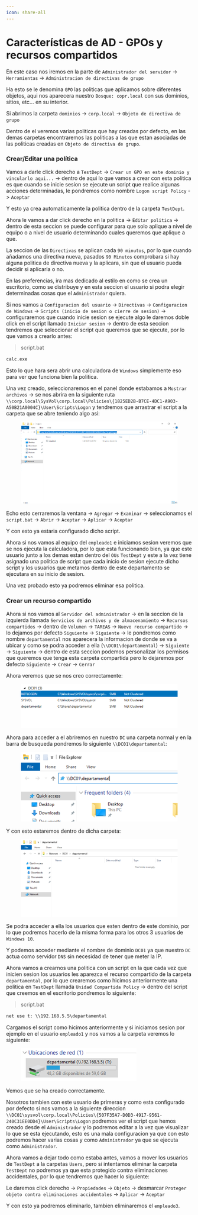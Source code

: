 ```yaml
---
icon: share-all
---
```


# Características de AD - GPOs y recursos compartidos

En este caso nos iremos en la parte de `Administrador del servidor` -> `Herramientas` -> `Administracion de directivas de grupo`

Ha esto se le denomina `GPO` las politicas que aplicamos sobre diferentes objetos, aqui nos aparecera nuestro `Bosque: copr.local` con sus dominios, sitios, etc... en su interior.

Si abrimos la carpeta `dominios` -> `corp.local` -> `Objeto de directiva de grupo`

Dentro de el veremos varias politicas que hay creadas por defecto, en las demas carpetas encontraremos las politicas a las que estan asociadas de las politicas creadas en `Objeto de directiva de grupo`.

### Crear/Editar una política

Vamos a darle click derecho a `TestDept` -> `Crear un GPO en este dominio y vincularlo aqui...` -> dentro de aqui lo que vamos a crear con esta politica es que cuando se inicie sesion se ejecute un script que realice algunas acciones determinadas, le pondremos como nombre `Logon script Policy` -> `Aceptar`

Y esto ya crea automaticamente la politica dentro de la carpeta `TestDept`.

Ahora le vamos a dar click derecho en la politica -> `Editar politica` -> dentro de esta seccion se puede configurar para que solo aplique a nivel de equipo o a nivel de usuario determinando cuales queremos que aplique a que.

La seccion de las `Directivas` se aplican cada `90 minutos`, por lo que cuando añadamos una directiva nueva, pasados `90 Minutos` comprobara si hay alguna politica de directiva nueva y la aplicara, sin que el usuario pueda decidir si aplicarla o no.

En las preferencias, ira mas dedicado al estilo en como se crea un escritorio, como se distribuye y en esta seccion el usuario si podra elegir determinadas cosas que el `Administrador` quiera.

Si nos vamos a `Configuracion del usuario` -> `Directivas` -> `Configuracion de Windows` -> `Scripts (inicio de sesion o cierre de sesion)` -> configuraremos que cuando inicie sesion se ejecute algo le daremos doble click en el script llamado `Iniciar sesion` -> dentro de esta seccion tendremos que seleccionar el script que queremos que se ejecute, por lo que vamos a crearlo antes:

> script.bat

```bat
calc.exe
```

Esto lo que hara sera abrir una calculadora de `Windows` simplemente eso para ver que funciona bien la politica.

Una vez creado, seleccionaremos en el panel donde estabamos a `Mostrar archivos` -> se nos abrira en la siguiente ruta `\\corp.local\SysVol\corp.local\Policies\{1825ED2B-B7CE-4DC1-A903-A50B21A0004C}\User\Scripts\Logon` y tendremos que arrastrar el script a la carpeta que se abre teniendo algo asi:

<figure><img src="../../../.gitbook/assets/image (220).png" alt=""><figcaption></figcaption></figure>

Echo esto cerraremos la ventana -> `Agregar` -> `Examinar` -> seleccionamos el `script.bat` -> `Abrir` -> `Aceptar` -> `Aplicar` -> `Aceptar`

Y con esto ya estaria configurado dicho script.

Ahora si nos vamos al equipo del `empleado1` e iniciamos sesion veremos que se nos ejecuta la calculadora, por lo que esta funcionando bien, ya que este usuario junto a los demas estan dentro del `OUs` `TestDept` y este a la vez tiene asignado una politica de script que cada inicio de sesion ejecute dicho script y los usuarios que metamos dentro de este departamento se ejecutara en su inicio de sesion.

Una vez probado esto ya podremos eliminar esa politica.

### Crear un recurso compartido

Ahora si nos vamos al `Servidor del administrador` -> en la seccion de la izquierda llamada `Servicios de archivos y de almacenamiento` -> `Recursos compartidos` -> dentro de `Volumen` -> `TAREAS` -> `Nuevo recurso compartido` -> lo dejamos por defecto `Siguiente` -> `Siguiente` -> le pondremos como nombre `departamental` nos aparecera la informacion de donde se va a ubicar y como se podra acceder a ella (`\\DC01\departamental`) -> `Siguiente` -> `Siguiente` -> dentro de esta seccion podemos personalizar los permisos que queremos que tenga esta carpeta compartida pero lo dejaremos por defecto `Siguiente` -> `Crear` -> `Cerrar`

Ahora veremos que se nos creo correctamente:

<figure><img src="../../../.gitbook/assets/image (221).png" alt=""><figcaption></figcaption></figure>

Ahora para acceder a el abriremos en nuestro `DC` una carpeta normal y en la barra de busqueda pondremos lo siguiente `\\DC01\departamental`:

<figure><img src="../../../.gitbook/assets/image (222).png" alt=""><figcaption></figcaption></figure>

Y con esto estaremos dentro de dicha carpeta:

<figure><img src="../../../.gitbook/assets/image (223).png" alt=""><figcaption></figcaption></figure>

Se podra acceder a ella los usuarios que esten dentro de este dominio, por lo que podremos hacerlo de la misma forma para los otros 3 usuarios de `Windows 10`.

Y podemos acceder mediante el nombre de dominio `DC01` ya que nuestro `DC` actua como servidor `DNS` sin necesidad de tener que meter la IP.

Ahora vamos a crearnos una politica con un script en la que cada vez que inicien sesion los usuarios les aparezca el recurso compartido de la carpeta `departamental`, por lo que crearemos como hicimos anteriormente una politica en `TestDept` llamada `Unidad Compartida Policy` -> dentro del script que creemos en el escritorio pondremos lo siguiente:

> script.bat

```bat
net use t: \\192.168.5.5\departamental
```

Cargamos el script como hicimos anteriormente y si iniciamos sesion por ejemplo en el usuario `empleado1` y nos vamos a la carpeta veremos lo siguiente:

<figure><img src="../../../.gitbook/assets/image (224).png" alt=""><figcaption></figcaption></figure>

Vemos que se ha creado correctamente.

Nosotros tambien con este usuario de primeras y como esta configurado por defecto si nos vamos a la siguiente direccion `\\DC01\sysvol\corp.local\Policies\{507F35A7-D0D3-4917-9561-240C31EE0DD4}\User\Scripts\Logon` podremos ver el script que hemos creado desde el `Administrador` y lo podremos editar a la vez que visualizar lo que se esta ejecutando, esto es una mala configuracion ya que con esto podremos hacer varias cosas y como `Administrador` ya que se ejecuta como `Administrador`.

Ahora vamos a dejar todo como estaba antes, vamos a mover los usuarios de `TestDept` a la carpetas `Users`, pero si intentamos eliminar la carpeta `TestDept` no podremos ya que esta protegido contra eliminaciones accidentales, por lo que tendremos que hacer lo siguiente:

Le daremos click derecho -> `Propiedades` -> `Objeto` -> desmarcar `Proteger objeto contra eliminaciones accidentales` -> `Aplicar` -> `Aceptar`

Y con esto ya podremos eliminarlo, tambien eliminaremos el `empleado3`.
